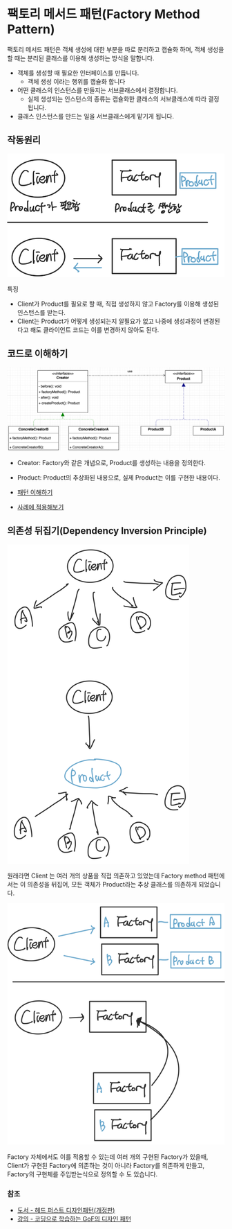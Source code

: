 # 팩토리 메서드 패턴(Factory Method Pattern)

팩토리 메서드 패턴은 객체 생성에 대한 부분을 따로 분리하고 캡슐화 하며, 객체 생성을 할 때는 분리된 클래스를 이용해 생성하는 방식을 말합니다.

- 객체를 생성할 때 필요한 인터페이스를 만듭니다.
    - 객체 생성 이라는 행위를 캡슐화 합니다
- 어떤 클래스의 인스턴스를 만들지는 서브클래스에서 결정합니다.
    - 실제 생성되는 인스턴스의 종류는 캡슐화한 클래스의 서브클래스에 따라 결정됩니다.
- 클래스 인스턴스를 만드는 일을 서브클래스에게 맡기게 됩니다.

## 작동원리

![img.png](./img/factory-method-pattern_basic.png)

특징

- Client가 Product를 필요로 할 때, 직접 생성하지 않고 Factory를 이용해 생성된 인스턴스를 받는다.
- Client는 Product가 어떻게 생성되는지 알필요가 없고 나중에 생성과정이 변경된다고 해도 클라이언트 코드는 이를 변경하지 않아도 된다.


## 코드로 이해하기

![img_1.png](./img/factory-method-pattern_code.png)

- Creator: Factory와 같은 개념으로, Product를 생성하는 내용을 정의한다.
- Product: Product의 추상화된 내용으로, 실제 Product는 이를 구현한 내용이다.

- [패턴 이해하기](https://github.com/sujeong-0/design-pattern/commit/f16280de53b94c8cef0cf2ab25528a6a765fca5f)
- [사례에 적용해보기](https://github.com/sujeong-0/design-pattern/commit/6e1b67c275b18cb0f744ecb7fabb3437b652083b)

## 의존성 뒤집기(Dependency Inversion Principle)

![img_2.png](./img/factory-method-pattern_di_1.png)

원래라면 Client 는 여러 개의 상품을 직접 의존하고 있었는데 Factory method 패턴에서는 이 의존성을 뒤집어, 
모든 객체가 Product라는 추상 클래스를 의존하게 되었습니다.

![img_4.png](./img/factory-method-pattern_di_2.png)

Factory 자체에서도 이를 적용할 수 있는데 여러 개의 구현된 Factory가 있을때,
Client가 구현된 Factory에 의존하는 것이 아니라 Factory를 의존하게 만들고, Factory의 구현체를 주입받는식으로 정의할 수 도 있습니다.

### 참조

- [도서 - 헤드 퍼스트 디자인패턴(개정판)](https://www.hanbit.co.kr/store/books/look.php?p_code=B6113501223)
- [강의 - 코딩으로 학습하는 GoF의 디자인 패턴](https://www.inflearn.com/course/%EB%94%94%EC%9E%90%EC%9D%B8-%ED%8C%A8%ED%84%B4)